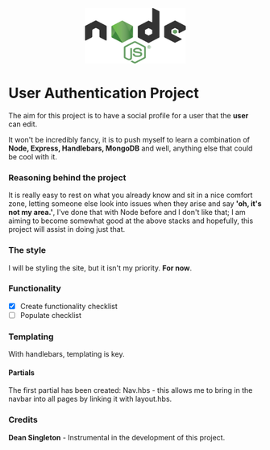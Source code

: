<p align="center">
  <img width="200" height="110" src="./img/nodejs.png" alt="Dean wanted me to teach him Node, to do so, he had to teach me.">
</p>

# User Authentication Project

The aim for this project is to have a social profile for a user that the **user** can edit. 

It won't be incredibly fancy, it is to push myself to learn a combination of **Node, Express, Handlebars, MongoDB** and well, anything else that could be cool with it. 

### Reasoning behind the project

It is really easy to rest on what you already know and sit in a nice comfort zone, letting someone else look into issues when they arise and say **'oh, it's not my area.'**, I've done that with Node before and I don't like that; I am aiming to become somewhat good at the above stacks and hopefully, this project will assist in doing just that. 

### The style

I will be styling the site, but it isn't my priority. **For now**.

### Functionality
- [x] Create functionality checklist
- [ ] Populate checklist

### Templating

With handlebars, templating is key. 

#### Partials

The first partial has been created: Nav.hbs - this allows me to bring in the navbar into all pages by linking it with layout.hbs.

### Credits

**Dean Singleton** - Instrumental in the development of this project. 



